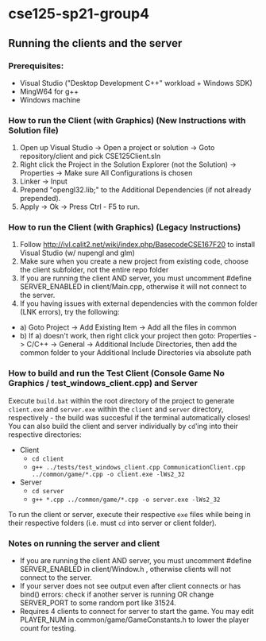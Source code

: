 # cse125-sp21-group4

## Running the clients and the server

### Prerequisites:
- Visual Studio ("Desktop Development C++" workload + Windows SDK)
- MingW64 for g++
- Windows machine

### How to run the Client (with Graphics) (New Instructions with Solution file)
1. Open up Visual Studio -> Open a project or solution -> Goto repository/client and pick CSE125Client.sln
2. Right click the Project in the Solution Explorer (not the Solution) -> Properties -> Make sure All Configurations is chosen
3. Linker -> Input
4. Prepend "opengl32.lib;" to the Additional Dependencies (if not already prepended).
5. Apply -> Ok -> Press Ctrl - F5 to run.

### How to run the Client (with Graphics) (Legacy Instructions)
1. Follow http://ivl.calit2.net/wiki/index.php/BasecodeCSE167F20 to install Visual Studio (w/ nupengl and glm)
2. Make sure when you create a new project from existing code, choose the client subfolder, not the entire repo folder
3. If you are running the client AND server, you must uncomment #define SERVER_ENABLED in client/Main.cpp, otherwise it will not connect to the server.
4. If you having issues with external dependencies with the common folder (LNK errors), try the following:
  - a) Goto Project -> Add Existing Item -> Add all the files in common 
  - b) If a) doesn't work, then right click your project then goto: Properties -> C/C++ -> General -> Additional Include Directories, then add the common folder to your Additional Include Directories via absolute path


### How to build and run the Test Client (Console Game No Graphics / test_windows_client.cpp) and Server
Execute `build.bat` within the root directory of the project to generate `client.exe` and `server.exe` within the `client` and `server` directory, respectively - the build was succesful if the terminal automatically closes! You can also build the client and server individually by `cd`'ing into their respective directories:
- Client
  - `cd client`
  - `g++ ../tests/test_windows_client.cpp CommunicationClient.cpp ../common/game/*.cpp -o client.exe -lWs2_32`
- Server
  - `cd server`
  - `g++ *.cpp ../common/game/*.cpp -o server.exe -lWs2_32`

To run the client or server, execute their respective `exe` files while being in their respective folders (i.e. must `cd` into server or client folder).

### Notes on running the server and client
- If you are running the client AND server, you must uncomment #define SERVER_ENABLED in client/Window.h , otherwise clients will not connect to the server.
- If your server does not see output even after client connects or has bind() errors: check if another server is running OR change SERVER_PORT to some random port like 31524.
- Requires 4 clients to connect for server to start the game. You may edit PLAYER_NUM in common/game/GameConstants.h to lower the player count for testing.

